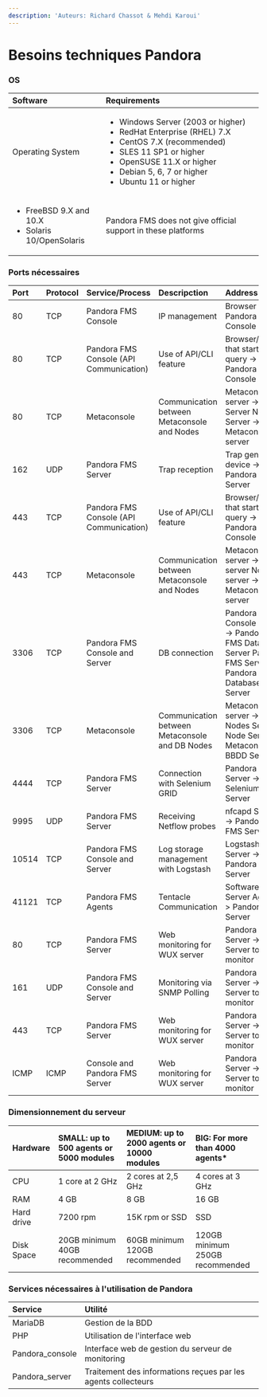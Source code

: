 ```yaml
---
description: 'Auteurs: Richard Chassot & Mehdi Karoui'
---
```


# Besoins techniques Pandora

### OS

<table>
  <thead>
    <tr>
      <th style="text-align:left">Software</th>
      <th style="text-align:left">Requirements</th>
    </tr>
  </thead>
  <tbody>
    <tr>
      <td style="text-align:left">Operating System</td>
      <td style="text-align:left">
        <ul>
          <li>Windows Server (2003 or higher)</li>
          <li>RedHat Enterprise (RHEL) 7.X</li>
          <li>CentOS 7.X (recommended)</li>
          <li>SLES 11 SP1 or higher</li>
          <li>OpenSUSE 11.X or higher</li>
          <li>Debian 5, 6, 7 or higher</li>
          <li>Ubuntu 11 or higher</li>
        </ul>
      </td>
    </tr>
    <tr>
      <td style="text-align:left">
        <ul>
          <li>FreeBSD 9.X and 10.X</li>
          <li>Solaris 10/OpenSolaris</li>
        </ul>
      </td>
      <td style="text-align:left">Pandora FMS does not give official support in these platforms</td>
    </tr>
  </tbody>
</table>

### Ports nécessaires

| Port | Protocol | Service/Process | Descripction | Address |
| :--- | :--- | :--- | :--- | :--- |
| 80 | TCP | Pandora FMS Console | IP management | Browser -&gt; Pandora FMS Console Server |
| 80 | TCP | Pandora FMS Console \(API Communication\) | Use of API/CLI feature | Browser/Server that starts the query -&gt; Pandora FMS Console Server |
| 80 | TCP | Metaconsole | Communication between Metaconsole and Nodes | Metaconsole server -&gt; Node Server Node Server -&gt; Metaconsole server |
| 162 | UDP | Pandora FMS Server | Trap reception | Trap generator device -&gt; Pandora FMS Server |
| 443 | TCP | Pandora FMS Console \(API Communication\) | Use of API/CLI feature | Browser/Server that starts the query -&gt; Pandora FMS Console Server |
| 443 | TCP | Metaconsole | Communication between Metaconsole and Nodes | Metaconsole server -&gt; Node server Node server -&gt; Metaconsole server |
| 3306 | TCP | Pandora FMS Console and Server | DB connection | Pandora FMS Console Server -&gt; Pandora FMS Database Server Pandora FMS Server -&gt; Pandora FMS Database Server |
| 3306 | TCP | Metaconsole | Communication between Metaconsole and DB Nodes | Metaconsole server -&gt; DB Nodes Server Node Server -&gt; Metaconsole BBDD Server |
| 4444 | TCP | Pandora FMS Server | Connection with Selenium GRID | Pandora FMS Server -&gt; Selenium Server |
| 9995 | UDP | Pandora FMS Server | Receiving Netflow probes | nfcapd Server -&gt; Pandora FMS Server |
| 10514 | TCP | Pandora FMS Console and Server | Log storage management with Logstash | Logstash Server -&gt; Pandora FMS Server |
| 41121 | TCP | Pandora FMS Agents | Tentacle Communication | Software Agent Server Agent -&gt; Pandora FMS Server |
| 80 | TCP | Pandora FMS Server | Web monitoring for WUX server | Pandora FMS Server -&gt; Server to monitor |
| 161 | UDP | Pandora FMS Console and Server | Monitoring via SNMP Polling | Pandora FMS Server -&gt; Server to monitor |
| 443 | TCP | Pandora FMS Server | Web monitoring for WUX server | Pandora FMS Server -&gt; Server to monitor |
| ICMP | ICMP | Console and Pandora FMS Server | Web monitoring for WUX server | Pandora FMS Server -&gt; Server to monitor |

### Dimensionnement du serveur

| Hardware | SMALL: up to 500 agents or 5000 modules | MEDIUM: up to 2000 agents or 10000 modules | BIG: For more than 4000 agents\* |
| :--- | :--- | :--- | :--- |
| CPU | 1 core at 2 GHz | 2 cores at 2,5 GHz | 4 cores at 3 GHz |
| RAM | 4 GB | 8 GB | 16 GB |
| Hard drive | 7200 rpm | 15K rpm or SSD | SSD |
| Disk Space | 20GB minimum 40GB recommended | 60GB minimum 120GB recommended | 120GB minimum 250GB recommended |

###  Services nécessaires à l'utilisation de Pandora

| Service | Utilité |
| :--- | :--- |
| MariaDB | Gestion de la BDD |
| PHP | Utilisation de l'interface web |
| Pandora\_console | Interface web de gestion du serveur de monitoring |
| Pandora\_server | Traitement des informations reçues par les agents collecteurs |

